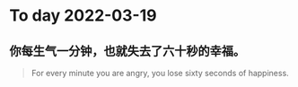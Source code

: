 
# To day 2022-03-19


## 你每生气一分钟，也就失去了六十秒的幸福。
> For every minute you are angry, you lose sixty seconds of happiness.

    